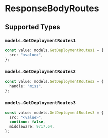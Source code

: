 # ResponseBodyRoutes


## Supported Types

### `models.GetDeploymentRoutes1`

```typescript
const value: models.GetDeploymentRoutes1 = {
  src: "<value>",
};
```

### `models.GetDeploymentRoutes2`

```typescript
const value: models.GetDeploymentRoutes2 = {
  handle: "miss",
};
```

### `models.GetDeploymentRoutes3`

```typescript
const value: models.GetDeploymentRoutes3 = {
  src: "<value>",
  continue: false,
  middleware: 9717.64,
};
```

